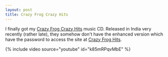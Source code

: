 ```yaml
---
layout: post
title: Crazy Frog Crazy Hits
---
```


I finally got my [Crazy Frog Crazy Hits](http://www.crazyfroghits.com/) music CD. Released in India very recently (rather late), they somehow don't have the enhanced version which have the password to access the site at [Crazy Frog Hits](http://www.crazyfroghits.com/).

{% include video source="youtube" id="k85mRPqvMbE" %}
